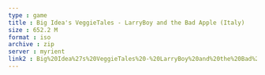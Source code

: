 ```yaml
---
type : game
title : Big Idea's VeggieTales - LarryBoy and the Bad Apple (Italy)
size : 652.2 M
format : iso
archive : zip
server : myrient
link2 : Big%20Idea%27s%20VeggieTales%20-%20LarryBoy%20and%20the%20Bad%20Apple%20%28Italy%29
---
```

